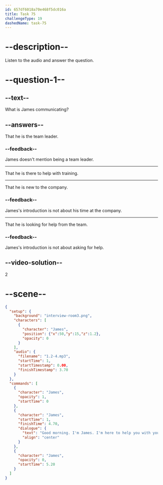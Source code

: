 ```yaml
---
id: 657df6018a70e468f5dc016a
title: Task 75
challengeType: 19
dashedName: task-75
---
```


<!--
AUDIO REFERENCE:
James: Good morning. I’m James and I’m here to help you with your training.
-->

# --description--

Listen to the audio and answer the question.

# --question-1--

## --text--

What is James communicating?

## --answers--

That he is the team leader.

### --feedback--

James doesn't mention being a team leader.

---

That he is there to help with training.

---

That he is new to the company.

### --feedback--

James's introduction is not about his time at the company.

---

That he is looking for help from the team.

### --feedback--

James's introduction is not about asking for help.

## --video-solution--

2

# --scene--

```json
{
  "setup": {
    "background": "interview-room3.png",
    "characters": [
      {
        "character": "James",
        "position": {"x":50,"y":15,"z":1.2},
        "opacity": 0
      }
    ],
    "audio": {
      "filename": "1.2-4.mp3",
      "startTime": 1,
      "startTimestamp": 0.00,
      "finishTimestamp": 3.70
    }
  },
  "commands": [
    {
      "character": "James",
      "opacity": 1,
      "startTime": 0
    },
    {
      "character": "James",
      "startTime": 1,
      "finishTime": 4.70,
      "dialogue": {
        "text": "Good morning. I'm James. I'm here to help you with your training.",
        "align": "center"
      }
    },
    {
      "character": "James",
      "opacity": 0,
      "startTime": 5.20
    }
  ]
}
```
